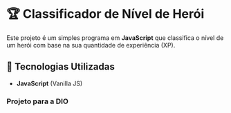 # 🏆 Classificador de Nível de Herói

Este projeto é um simples programa em **JavaScript** que classifica o nível de um herói com base na sua quantidade de experiência (XP).

## 🚀 Tecnologias Utilizadas
- **JavaScript** (Vanilla JS)

### Projeto para a DIO
